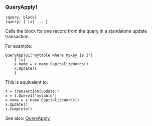 ### QueryApply1

``` suneido
(query, block)
(query) { |x| ... }
```

Calls the block for one record from the query in a standalone update transaction.

For example:

``` suneido
QueryApply1("mytable where mykey is 3")
    { |x| 
    x.name = x.name.CapitalizeWords()
    x.Update()
    }
```

This is equivalent to:

``` suneido
t = Transaction(update:)
x = t.Query1("mytable")
x.name = x.name.CapitalizeWords()
x.Update()
t.Complete()
```

See also: [QueryApply](<QueryApply.md>)